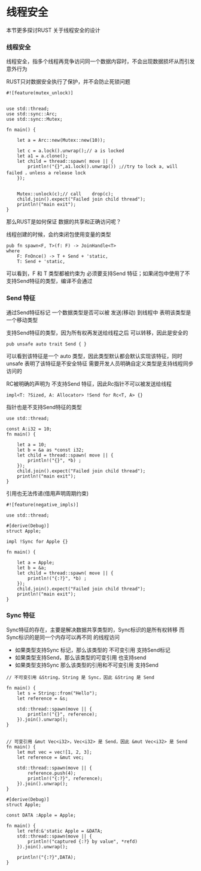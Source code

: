 # 线程安全

本节更多探讨RUST 关于线程安全的设计 


### 线程安全

线程安全，指多个线程再竞争访问同一个数据内容时，不会出现数据损坏从而引发意外行为 

RUST只对数据安全执行了保护，并不会防止死锁问题

```
#![feature(mutex_unlock)]


use std::thread;
use std::sync::Arc;
use std::sync::Mutex;

fn main() {

	let a = Arc::new(Mutex::new(10));
	
	let c = a.lock().unwrap();// a is locked
	let a1 = a.clone();
	let child = thread::spawn( move || {
		println!("{}",a1.lock().unwrap()) ;//try to lock a, will failed ，unless a release lock
	});
	

    Mutex::unlock(c);// call	drop(c); 
	child.join().expect("Failed join child thread");
	println!("main exit");
}
```

那么RUST是如何保证 数据的共享和正确访问呢？

线程创建的时候，会约束闭包使用变量的类型 

```
pub fn spawn<F, T>(f: F) -> JoinHandle<T>
where
    F: FnOnce() -> T + Send + 'static,
    T: Send + 'static,
```

可以看到，F 和 T 类型都被约束为 必须要支持Send 特征；如果闭包中使用了不支持Send特征的类型，编译不会通过


### Send 特征
通过Send特征标记 一个数据类型是否可以被 发送(移动) 到线程中 表明该类型是一个移动类型

支持Send特征的类型，因为所有权再发送给线程之后 可以转移，因此是安全的 
```
pub unsafe auto trait Send { }
```
可以看到该特征是一个 auto 类型，因此类型默认都会默认实现该特征，同时 unsafe 表明了该特征是不安全特征
需要开发人员明确自定义类型是支持线程同步访问的 

RC被明确的声明为 不支持Send 特征，因此Rc指针不可以被发送给线程
```
impl<T: ?Sized, A: Allocator> !Send for Rc<T, A> {}
```

指针也是不支持Send特征的类型 

```
use std::thread;

const A:i32 = 10;
fn main() {

	let a = 10;
	let b = &a as *const i32;
	let child = thread::spawn( move || {
		println!("{}", *b) ;
	});
	child.join().expect("Failed join child thread");
	println!("main exit");
}
```

引用也无法传递(借用声明周期约束) 

```
#![feature(negative_impls)]

use std::thread;

#[derive(Debug)]
struct Apple;

impl !Sync for Apple {}

fn main() {

	let a = Apple;
	let b = &a;
	let child = thread::spawn( move || {
		println!("{:?}", *b) ;
	});
	child.join().expect("Failed join child thread");
	println!("main exit");
}
```


### Sync 特征

Sync特征的存在，主要是解决数据共享类型的，Sync标识的是所有权转移 而Sync标识的是同一个内存可以再不同
的线程访问

 - 如果类型支持Sync 标记，那么该类型的 不可变引用 支持Send标记
 - 如果类型支持Send，那么该类型的可变引用 也支持send 
 - 如果类型支持Sync 那么该类型的引用和不可变引用 支持Send

```
// 不可变引用 &String，String 是 Sync，因此 &String 是 Send

fn main() {
    let s = String::from("Hello");
    let reference = &s;

    std::thread::spawn(move || {
        println!("{}", reference);
    }).join().unwrap();
}


// 可变引用 &mut Vec<i32>，Vec<i32> 是 Send，因此 &mut Vec<i32> 是 Send
fn main() {
    let mut vec = vec![1, 2, 3];
    let reference = &mut vec;

    std::thread::spawn(move || {
        reference.push(4);
        println!("{:?}", reference);
    }).join().unwrap();
}

#[derive(Debug)]
struct Apple;

const DATA :Apple = Apple;

fn main() {
    let refd:&'static Apple = &DATA;
    std::thread::spawn(move || {
        println!("captured {:?} by value", *refd)
    }).join().unwrap();
    
    println!("{:?}",DATA);
}
```







